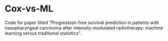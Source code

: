 # Cox-vs-ML
Code for paper titled "Progression-free survival prediction in patients with nasopharyngeal carcinoma after intensity-modulated radiotherapy: machine learning versus traditional statistics".
